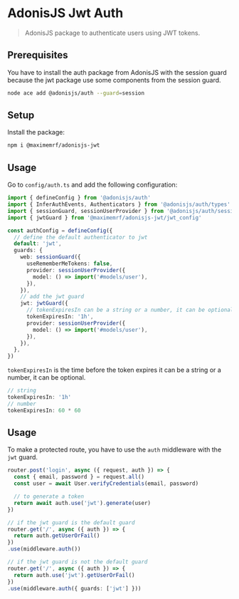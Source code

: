 # AdonisJS Jwt Auth
> AdonisJS package to authenticate users using JWT tokens.

## Prerequisites

You have to install the auth package from AdonisJS with the session guard because the jwt package use some components from the session guard.

```bash
node ace add @adonisjs/auth --guard=session
```

## Setup

Install the package:

```bash
npm i @maximemrf/adonisjs-jwt
```

## Usage

Go to `config/auth.ts` and add the following configuration:

```typescript
import { defineConfig } from '@adonisjs/auth'
import { InferAuthEvents, Authenticators } from '@adonisjs/auth/types'
import { sessionGuard, sessionUserProvider } from '@adonisjs/auth/session'
import { jwtGuard } from '@maximemrf/adonisjs-jwt/jwt_config'

const authConfig = defineConfig({
  // define the default authenticator to jwt
  default: 'jwt',
  guards: {
    web: sessionGuard({
      useRememberMeTokens: false,
      provider: sessionUserProvider({
        model: () => import('#models/user'),
      }),
    }),
    // add the jwt guard
    jwt: jwtGuard({
      // tokenExpiresIn can be a string or a number, it can be optional
      tokenExpiresIn: '1h',
      provider: sessionUserProvider({
        model: () => import('#models/user'),
      }),
    }),
  },
})
```

`tokenExpiresIn` is the time before the token expires it can be a string or a number, it can be optional.

```typescript
// string
tokenExpiresIn: '1h'
// number
tokenExpiresIn: 60 * 60
```

## Usage

To make a protected route, you have to use the `auth` middleware with the `jwt` guard.

```typescript
router.post('login', async ({ request, auth }) => {
  const { email, password } = request.all()
  const user = await User.verifyCredentials(email, password)

  // to generate a token
  return await auth.use('jwt').generate(user)
})

// if the jwt guard is the default guard
router.get('/', async ({ auth }) => {
  return auth.getUserOrFail()
})
.use(middleware.auth())

// if the jwt guard is not the default guard
router.get('/', async ({ auth }) => {
  return auth.use('jwt').getUserOrFail()
})
.use(middleware.auth({ guards: ['jwt'] }))
```
